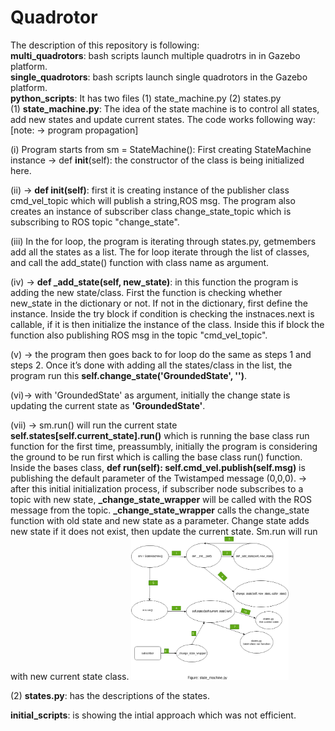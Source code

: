 # Quadrotor
The description of this repository is following:<br /> 
**multi_quadrotors**: bash scripts launch multiple quadrotrs in in Gazebo platform.<br /> 
**single_quadrotors**: bash scripts launch single quadrotors in the Gazebo platform.<br /> 
**python_scripts**: It has two files (1) state_machine.py (2) states.py <br /> 
(1) **state_machine.py**: The idea of the state machine is to control all states, add new states and update current states. The code works following way: <br /> 
[note: -> program propagation] 

(i) Program starts from sm = StateMachine(): First creating StateMachine instance ->  def __init__(self): the constructor of the class is being initialized here.  <br /> 

(ii) -> **def __init__(self)**: first it is creating instance of  the publisher class cmd_vel_topic which will publish a string,ROS msg. The program also creates an instance of subscriber class change_state_topic which is subscribing to ROS topic "change_state". <br /> 

(iii) In the for loop, the program is iterating through states.py, getmembers add all the states as a list.  The for loop iterate through the list of classes, and call the add_state() function with class name as argument. <br /> 

(iv) -> **def _add_state(self, new_state)**:  in this function the program is adding the new state/class. First the function is checking whether new_state in the dictionary or not. If not in the dictionary, first define the instance. Inside the try block if condition is checking the instnaces.next is callable, if it is then initialize the instance of the class. Inside this if block the function also publishing ROS msg in the topic "cmd_vel_topic". <br /> 

(v) -> the program then goes back to for loop do the same as steps 1 and steps 2. Once it’s done with adding all the states/class in the list, the program run this **self.change_state('GroundedState', '')**. <br /> 

(vi)-> with 'GroundedState' as argument, initially the change state is updating the current state as **'GroundedState'**.<br /> 

(vii) -> sm.run() will run the current state **self.states[self.current_state].run()** which is running the base class run function for the first time, preassumbly, initially the program is considering the ground to be run first which is calling the base class run() function. Inside the bases class,  **def run(self):   self.cmd_vel.publish(self.msg)**  is publishing the default parameter of the Twistamped message (0,0,0).  -> after this initial initialization process, if subscriber node subscribes to a topic with new state, **_change_state_wrapper** will be called with the ROS message from the topic. **_change_state_wrapper**  calls the change_state function with old state and new state as a parameter. Change state adds new state if it does not exist, then update the current state. Sm.run will run with new current state class. 
<img src="./Images/state_machine.png" width="50%" />


(2) **states.py**: has the descriptions of the states. <br /> 

**initial_scripts**: is showing the intial approach which was not efficient. 

